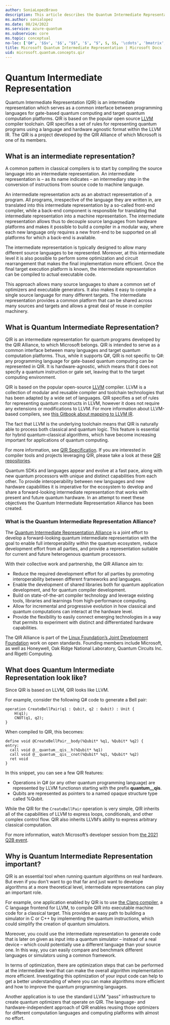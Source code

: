 ```yaml
---
author: SoniaLopezBravo
description: This article describes the Quantum Intermediate Representation developed by the QIR Alliance for quantum computing, its relevance, and use cases
ms.author: sonialopez
ms.date: 08/24/2022
ms.service: azure-quantum
ms.subservice: core
ms.topic: conceptual
no-loc: ['Q#', '$$v', '$$', "$$", '$', "$", $, $$, '\cdots', 'bmatrix', '\ddots', '\equiv', '\sum', '\begin', '\end', '\sqrt', '\otimes', '{', '}', '\text', '\phi', '\kappa', '\psi', '\alpha', '\beta', '\gamma', '\delta', '\omega', '\bra', '\ket', '\boldone', '\\\\', '\\', '=', '\frac', '\text', '\mapsto', '\dagger', '\to', '\begin{cases}', '\end{cases}', '\operatorname', '\braket', '\id', '\expect', '\defeq', '\variance', '\dd', '&', '\begin{align}', '\end{align}', '\Lambda', '\lambda', '\Omega', '\mathrm', '\left', '\right', '\qquad', '\times', '\big', '\langle', '\rangle', '\bigg', '\Big', '\Bigg' ,'|', '\mathbb', '\vec', '\in', '\texttt', '\ne', '<', '>', '\leq', '\geq', '~~', '~', '\begin{bmatrix}', '\end{bmatrix}', '\_', '\rho', '\quad', '\sim', '\left\','\right\', '\%', '%']
title: Microsoft Quantum Intermediate Representation | Microsoft Docs
uid: microsoft.quantum.concepts.qir
---
```


# Quantum Intermediate Representation

Quantum Intermediate Representation (QIR) is an intermediate representation which serves as a common interface between programming languages for gate-based quantum computing and target quantum computation platforms. QIR is based on the popular open source [LLVM](https://llvm.org/) compiler toolchain. QIR specifies a set of rules for representing quantum programs using a language and hardware agnostic format within the LLVM IR. The QIR is a project developed by the QIR Alliance of which Microsoft is one of its members.

## What is an intermediate representation?

A common pattern in classical compilers is to start by compiling the source language into an intermediate representation. An intermediate representation is – as its name indicates – an intermediary step in the conversion of instructions from source code to machine language. 

An intermediate representation acts as an abstract representation of a program. All programs, irrespective of the language they are written in, are translated into this intermediate representation by a so-called front-end compiler, while a back-end component is responsible for translating that intermediate representation into a machine representation. The intermediate representation allows thus to decouple source languages from hardware platforms and makes it possible to build a compiler in a modular way, where each new language only requires a new front-end to be supported on all platforms for which a back-end is available.

The intermediate representation is typically designed to allow many different source languages to be represented. Moreover, at this intermediate level it is also possible to perform some optimization and circuit rearrangement that makes the final implementation more efficient. 
Once the final target execution platform is known, the intermediate representation can be compiled to actual executable code.

This approach allows many source languages to share a common set of optimizers and executable generators. It also makes it easy to compile a single source language for many different targets. The intermediate representation provides a common platform that can be shared across many sources and targets and allows a great deal of reuse in compiler machinery.

## What is Quantum Intermediate Representation?

QIR is an intermediate representation for quantum programs developed by the QIR Alliance, to which Microsoft belongs. QIR is intended to serve as a common interface between many languages and target quantum computation platforms. Thus, while it supports Q#, QIR is not specific to Q#: any programming language for gate-based quantum computing can be represented in QIR. It is hardware-agnostic, which means that it does not specify a quantum instruction or gate set, leaving that to the target computing environment. 

QIR is based on the popular open-source [LLVM](https://llvm.org/) compiler. LLVM  is a collection of modular and reusable compiler and toolchain technologies that has been adapted by a wide set of languages. QIR specifies a set of rules for representing quantum constructs in LLVM, however it does not require any extensions or modifications to LLVM. For more information about LLVM-based compilers, see [this Gitbook about mapping to LLVM IR](https://mapping-high-level-constructs-to-llvm-ir.readthedocs.io/en/latest/README.html).

The fact that LLVM is the underlying toolchain means that QIR is naturally able to process both classical and quantum logic. This feature is essential for hybrid quantum–classical algorithms, which have become increasing important for applications of quantum computing.

For more information, see [QIR Specification](https://github.com/qir-alliance/qir-spec). If you are interested in compiler tools and projects leveraging QIR, please take a look at these [QIR repositories](https://github.com/qir-alliance#contributing).

Quantum SDKs and languages appear and evolve at a fast pace, along with new quantum processors with unique and distinct capabilities from each other. To provide interoperability between new languages and new hardware capabilities it is imperative for the ecosystem to develop and share a forward-looking intermediate representation that works with present and future quantum hardware. In an attempt to meet these objectives the Quantum Intermediate Representation Alliance has been created.

### What is the Quantum Intermediate Representation Alliance?

The [Quantum Intermediate Representation Alliance](https://qir-alliance.org) is a joint effort to develop a forward-looking quantum intermediate representation with the goal to enable full interoperability within the quantum ecosystem, reduce development effort from all parties, and provide a representation suitable for current and future heterogenous quantum processors.

With their collective work and partnership, the QIR Alliance aim to:

- Reduce the required development effort for all parties by promoting interoperability between different frameworks and languages.
- Enable the development of shared libraries both for quantum application development, and for quantum compiler development.
- Build on state-of-the-art compiler technology and leverage existing tools, libraries and learnings from high-performance computing.
- Allow for incremental and progressive evolution in how classical and quantum computations can interact at the hardware level.
- Provide the flexibility to easily connect emerging technologies in a way that permits to experiment with distinct and differentiated hardware capabilities.

The QIR Alliance is part of the [Linux Foundation’s Joint Development Foundation](https://linuxfoundation.org/press-release/new-quantum-intermediate-representation-alliance-serves-as-common-interface-for-quantum-computing-development/#:~:text=%E2%80%9CThe%20Quantum-Intermediate%20Representation%20Alliance%2C%20also%20known%20as%20QIRA%2C,said%20Alex%20Chernoguzov%2C%20Honeywell%20Quantum%20Chief%20Engineer%2C%20Honeywell) 
work on open standards. Founding members include Microsoft, as well as Honeywell, Oak Ridge National Laboratory, Quantum Circuits Inc. and Rigetti Computing.

## What does Quantum Intermediate Representation look like?

Since QIR is based on LLVM, QIR looks like LLVM.

For example, consider the following Q# code to generate a Bell pair:

```qsharp
operation CreateBellPair(q1 : Qubit, q2 : Qubit) : Unit {
    H(q1);
    CNOT(q1, q2);
}
```

When compiled to QIR, this becomes:

```
define void @CreateBellPair__body(%Qubit* %q1, %Qubit* %q2) {
entry:
  call void @__quantum__qis__h(%Qubit* %q1)
  call void @__quantum__qis__cnot(%Qubit* %q1, %Qubit* %q2)
  ret void
}
```
In this snippet, you can see a few QIR features:

- Operations in Q# (or any other quantum programming language) are represented by LLVM functionsn starting with the prefix __quantum__qis__.
- Qubits are represented as pointers to a named opaque structure type called %Qubit.

While the QIR for the `CreateBellPair` operation is very simple, QIR inherits all of the capabilities of LLVM to express loops, conditionals, and other complex control flow. QIR also inherits LLVM’s ability to express arbitrary classical computation.

For more information, watch Microsoft’s developer session from [the 2021 Q2B event](https://www.youtube.com/watch?v=nVy5BBDKxOU).

## Why is Quantum Intermediate Representation important?

QIR is an essential tool when running quantum algorithms on real hardware. But even if you don't want to go that far and just want to develope algorithms at a more theoretical level, intermediate representations can play an important role.

For example, one application enabled by QIR is to use [the Clang compiler](https://clang.llvm.org/), a C language frontend for LLVM, to compile QIR into executable machine code for a classical target. This provides an easy path to building a simulator in C or C++ by implementing the quantum instructions,  which could simplify the creation of quantum simulators. 

Moreover, you could use the intermediate representation to generate code that is later on given as input into a quantum simulator – instead of a real device – which could potentially use a different language than your source one. In this way, you can easily compare and benchmark different languages or simulators using a common framework.

In terms of optimization, there are optimization steps that can be performed at the intermediate level that can make the overall algorithm implementation more efficient. Investigating this optimization of your input code can help to get a better understanding of where you can make algorithms more efficient and how to improve the quantum programming languages.

Another application is to use the standard LLVM “pass” infrastructure to create quantum optimizers that operate on QIR. The language- and hardware-independent approach of QIR enables reusing those optimizers for different computation languages and computing platforms with almost no effort. 
